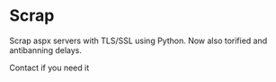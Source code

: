 # Scrap

Scrap aspx servers with TLS/SSL using Python.
Now also torified and antibanning delays.

Contact if you need it
